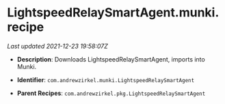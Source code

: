 # LightspeedRelaySmartAgent.munki.recipe

_Last updated 2021-12-23 19:58:07Z_

- **Description**: Downloads LightspeedRelaySmartAgent, imports into Munki.

- **Identifier**: `com.andrewzirkel.munki.LightspeedRelaySmartAgent`

- **Parent Recipes**: `com.andrewzirkel.pkg.LightspeedRelaySmartAgent`